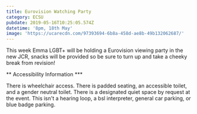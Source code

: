 ```yaml
---
title: Eurovision Watching Party
category: ECSU
pubdate: 2019-05-16T10:25:05.574Z
datetime: '8pm, 18th May'
image: 'https://ucarecdn.com/97393694-6b8a-458d-ae8b-49b132062687/'
---
```

This week Emma LGBT+ will be holding a Eurovision viewing party in the new JCR, snacks will be provided so be sure to turn up and take a cheeky break from revision!

\*\* Accessibility Information \*\**

There is wheelchair access. There is padded seating, an accessible toilet, and a gender neutral toilet. There is a designated quiet space by request at the event. This isn't a hearing loop, a bsl interpreter, general car parking, or blue badge parking.
